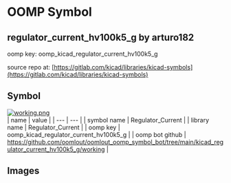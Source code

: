 # OOMP Symbol  
## regulator_current_hv100k5_g  by arturo182  
  
oomp key: oomp_kicad_regulator_current_hv100k5_g  
  
source repo at: [https://gitlab.com/kicad/libraries/kicad-symbols](https://gitlab.com/kicad/libraries/kicad-symbols)  
## Symbol  
  
[![working.png](working_600.png)](working.png)  
| name | value | 
| --- | --- | 
| symbol name | Regulator_Current | 
| library name | Regulator_Current | 
| oomp key | oomp_kicad_regulator_current_hv100k5_g | 
| oomp bot github | https://github.com/oomlout/oomlout_oomp_symbol_bot/tree/main/kicad_regulator_current_hv100k5_g/working | 
## Images  
